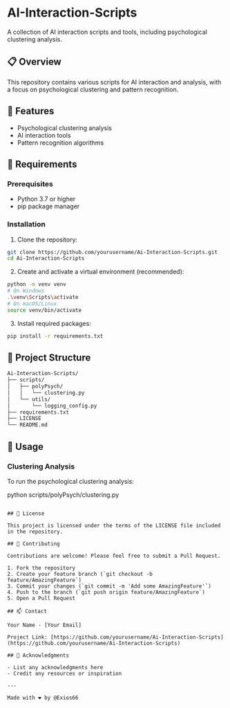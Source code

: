 # AI-Interaction-Scripts

A collection of AI interaction scripts and tools, including psychological clustering analysis.

## 📋 Overview

This repository contains various scripts for AI interaction and analysis, with a focus on psychological clustering and pattern recognition.

## 🚀 Features

- Psychological clustering analysis
- AI interaction tools
- Pattern recognition algorithms

## 🔧 Requirements

### Prerequisites

- Python 3.7 or higher
- pip package manager

### Installation

1. Clone the repository:

```bash
git clone https://github.com/yourusername/Ai-Interaction-Scripts.git
cd Ai-Interaction-Scripts
```

2. Create and activate a virtual environment (recommended):

```bash
python -m venv venv
# On Windows
.\venv\Scripts\activate
# On macOS/Linux
source venv/bin/activate
```

3. Install required packages:

```bash
pip install -r requirements.txt
```

## 📁 Project Structure

```bash
Ai-Interaction-Scripts/
├── scripts/
│   ├── polyPsych/
│   │   └── clustering.py
│   └── utils/
│       └── logging_config.py
├── requirements.txt
├── LICENSE
└── README.md
```

## 🎯 Usage

### Clustering Analysis

To run the psychological clustering analysis:


python scripts/polyPsych/clustering.py
```

## 📝 License

This project is licensed under the terms of the LICENSE file included in the repository.

## 🤝 Contributing

Contributions are welcome! Please feel free to submit a Pull Request.

1. Fork the repository
2. Create your feature branch (`git checkout -b feature/AmazingFeature`)
3. Commit your changes (`git commit -m 'Add some AmazingFeature'`)
4. Push to the branch (`git push origin feature/AmazingFeature`)
5. Open a Pull Request

## 📫 Contact

Your Name - [Your Email]

Project Link: [https://github.com/yourusername/Ai-Interaction-Scripts](https://github.com/yourusername/Ai-Interaction-Scripts)

## 🙏 Acknowledgments

- List any acknowledgments here
- Credit any resources or inspiration

---

Made with ❤️ by @Exios66
